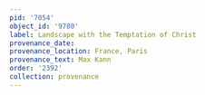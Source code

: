 ```yaml
---
pid: '7054'
object_id: '9780'
label: Landscape with the Temptation of Christ
provenance_date:
provenance_location: France, Paris
provenance_text: Max Kann
order: '2392'
collection: provenance
---
```

